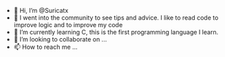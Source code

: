 - 👋 Hi, I’m @Suricatx
- 👀 I went into the community to see tips and advice.  I like to read code to improve logic and to improve my code
- 🌱 I’m currently learning C, this is the first programming language I learn.
- 💞️ I’m looking to collaborate on ...
- 📫 How to reach me ...

<!---
Suricatx/Suricatx is a ✨ special ✨ repository because its `README.md` (this file) appears on your GitHub profile.
You can click the Preview link to take a look at your changes.
--->

